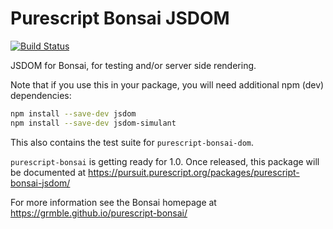 # Purescript Bonsai JSDOM

[![Build Status](https://travis-ci.org/grmble/purescript-bonsai-jsdom.svg?branch=master)](https://travis-ci.org/grmble/purescript-bonsai-jsdom)


JSDOM for Bonsai, for testing and/or server side rendering.


Note that if you use this in your package, you will need
additional npm (dev) dependencies:

```sh
npm install --save-dev jsdom
npm install --save-dev jsdom-simulant
```


This also contains the test suite for `purescript-bonsai-dom`.

`purescript-bonsai` is getting ready for 1.0.
Once released, this package will be documented at
https://pursuit.purescript.org/packages/purescript-bonsai-jsdom/

For more information see the Bonsai homepage at
https://grmble.github.io/purescript-bonsai/
